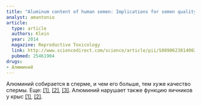 ```yaml
---
title: "Aluminum content of human semen: Implications for semen quality"
analyst: amantonio
article:
  type: article
  authors: Klein
  year: 2014
  magazine: Reproductive Toxicology
  link: http://www.sciencedirect.com/science/article/pii/S0890623814002548
  pubmed: 25461904
drugs:
- Алюминий
---
```


Алюминий собирается в сперме, и чем его больше, тем хуже качество спермы. Еще: [[1]](https://www.ncbi.nlm.nih.gov/pubmed/21647756), [[2]](https://www.ncbi.nlm.nih.gov/pmc/articles/PMC3493836/), [[3]](https://www.ncbi.nlm.nih.gov/pmc/articles/PMC5371634/).
Алюминий нарушает также функцию яичников у крыс [[1]](https://www.ncbi.nlm.nih.gov/pubmed/21932046), [[2]](https://www.ncbi.nlm.nih.gov/pubmed/24530740).
